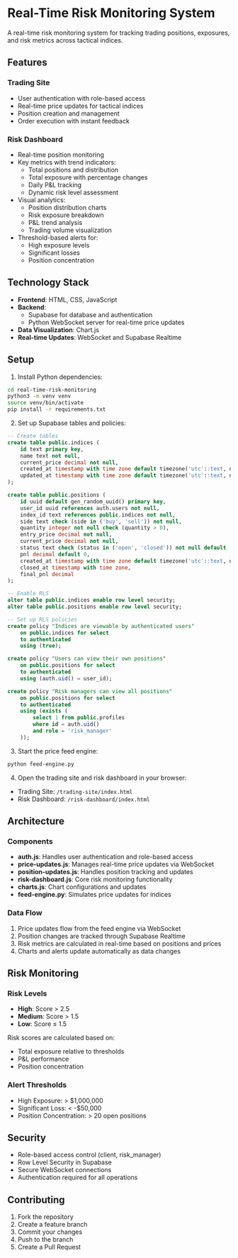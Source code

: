 # Real-Time Risk Monitoring System

A real-time risk monitoring system for tracking trading positions, exposures, and risk metrics across tactical indices.

## Features

### Trading Site
- User authentication with role-based access
- Real-time price updates for tactical indices
- Position creation and management
- Order execution with instant feedback

### Risk Dashboard
- Real-time position monitoring
- Key metrics with trend indicators:
  - Total positions and distribution
  - Total exposure with percentage changes
  - Daily P&L tracking
  - Dynamic risk level assessment
- Visual analytics:
  - Position distribution charts
  - Risk exposure breakdown
  - P&L trend analysis
  - Trading volume visualization
- Threshold-based alerts for:
  - High exposure levels
  - Significant losses
  - Position concentration

## Technology Stack

- **Frontend**: HTML, CSS, JavaScript
- **Backend**: 
  - Supabase for database and authentication
  - Python WebSocket server for real-time price updates
- **Data Visualization**: Chart.js
- **Real-time Updates**: WebSocket and Supabase Realtime

## Setup

1. Install Python dependencies:
```bash
cd real-time-risk-monitoring
python3 -m venv venv
source venv/bin/activate
pip install -r requirements.txt
```

2. Set up Supabase tables and policies:
```sql
-- Create tables
create table public.indices (
    id text primary key,
    name text not null,
    current_price decimal not null,
    created_at timestamp with time zone default timezone('utc'::text, now()) not null,
    updated_at timestamp with time zone default timezone('utc'::text, now()) not null
);

create table public.positions (
    id uuid default gen_random_uuid() primary key,
    user_id uuid references auth.users not null,
    index_id text references public.indices not null,
    side text check (side in ('buy', 'sell')) not null,
    quantity integer not null check (quantity > 0),
    entry_price decimal not null,
    current_price decimal not null,
    status text check (status in ('open', 'closed')) not null default 'open',
    pnl decimal default 0,
    created_at timestamp with time zone default timezone('utc'::text, now()) not null,
    closed_at timestamp with time zone,
    final_pnl decimal
);

-- Enable RLS
alter table public.indices enable row level security;
alter table public.positions enable row level security;

-- Set up RLS policies
create policy "Indices are viewable by authenticated users"
    on public.indices for select
    to authenticated
    using (true);

create policy "Users can view their own positions"
    on public.positions for select
    to authenticated
    using (auth.uid() = user_id);

create policy "Risk managers can view all positions"
    on public.positions for select
    to authenticated
    using (exists (
        select 1 from public.profiles
        where id = auth.uid()
        and role = 'risk_manager'
    ));
```

3. Start the price feed engine:
```bash
python feed-engine.py
```

4. Open the trading site and risk dashboard in your browser:
- Trading Site: `/trading-site/index.html`
- Risk Dashboard: `/risk-dashboard/index.html`

## Architecture

### Components

- **auth.js**: Handles user authentication and role-based access
- **price-updates.js**: Manages real-time price updates via WebSocket
- **position-updates.js**: Handles position tracking and updates
- **risk-dashboard.js**: Core risk monitoring functionality
- **charts.js**: Chart configurations and updates
- **feed-engine.py**: Simulates price updates for indices

### Data Flow

1. Price updates flow from the feed engine via WebSocket
2. Position changes are tracked through Supabase Realtime
3. Risk metrics are calculated in real-time based on positions and prices
4. Charts and alerts update automatically as data changes

## Risk Monitoring

### Risk Levels

- **High**: Score > 2.5
- **Medium**: Score > 1.5
- **Low**: Score ≤ 1.5

Risk scores are calculated based on:
- Total exposure relative to thresholds
- P&L performance
- Position concentration

### Alert Thresholds

- High Exposure: > $1,000,000
- Significant Loss: < -$50,000
- Position Concentration: > 20 open positions

## Security

- Role-based access control (client, risk_manager)
- Row Level Security in Supabase
- Secure WebSocket connections
- Authentication required for all operations

## Contributing

1. Fork the repository
2. Create a feature branch
3. Commit your changes
4. Push to the branch
5. Create a Pull Request
